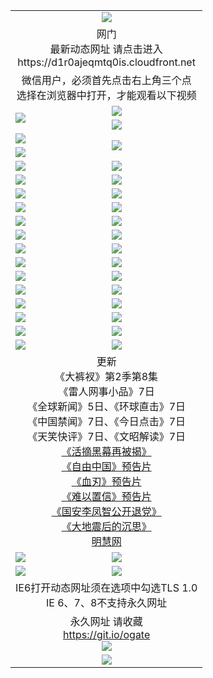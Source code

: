 ﻿<table>
  <tr></tr>
  <tr><td colspan=2 align=center><img src="https://cloud.githubusercontent.com/assets/11880933/13434984/f430fae2-e012-11e5-814f-c2df1e82b247.jpg" /></td></tr>
  <tr><td colspan=2 align=center>网门<br>最新动态网址 请点击进入
<br>https://d1r0ajeqmtq0is.cloudfront.net
    </td>
  </tr>
  <tr>
    <td colspan=2 align=center>微信用户，必须首先点击右上角三个点<br>选择在浏览器中打开，才能观看以下视频</td>
  </tr>
  <tr>
    <td rowspan=2><a href="https://d1r0ajeqmtq0is.cloudfront.net/ogUP.aspx?name=11DKC.mp4&count=T:2,2:8,1:16&from=github" target="_blank"><img src="https://d1r0ajeqmtq0is.cloudfront.net/Up/11DKC1.jpg" /></a></td> 
    <td><div><a href="https://d1r0ajeqmtq0is.cloudfront.net/ogUP.aspx?name=LRWS.mp4&count=7B:9,6B:44,5A:10,5B:35,4A:14,4B:19,3A:10,3B:26,2A:16,2B:21,1A:23,1B:29&current=7B:9" target="_blank"><img src="https://d1r0ajeqmtq0is.cloudfront.net/Up/LRWS.jpg" /></a></td>
   </tr>
  <tr>
    <td><a href="https://d1r0ajeqmtq0is.cloudfront.net/ogNiceVedio.aspx" target="_blank"><img src="https://d1r0ajeqmtq0is.cloudfront.net/Up/TGKDY.jpg" /></a></td>
  </tr>
  <tr>
    <td><a href="https://d1r0ajeqmtq0is.cloudfront.net/ogUP.aspx?name=JQR.mp4&count=2" target="_blank"><img src="https://d1r0ajeqmtq0is.cloudfront.net/Up/JQR.jpg" /></a></td>   
    <td rowspan=2><a href="https://d1r0ajeqmtq0is.cloudfront.net/ogUP.aspx?name=JP.mp4&count=9" target="_blank"><img src="https://d1r0ajeqmtq0is.cloudfront.net/Up/JP.jpg" /></td>
  </tr>
  <tr>
    <td><a href="https://d1r0ajeqmtq0is.cloudfront.net/ogUP.aspx?name=WH.mp4" target="_blank"><img src="https://d1r0ajeqmtq0is.cloudfront.net/Up/WH.jpg" /></a></td>
  </tr>
  <tr>
    <td><a href="https://d1r0ajeqmtq0is.cloudfront.net/ogUP.aspx?name=SSZJ.mp4&count=SP:6,480P:9" target="_blank"><img src="https://d1r0ajeqmtq0is.cloudfront.net/Up/SSZJ.jpg" /></a></td>
    <td><a href="https://d1r0ajeqmtq0is.cloudfront.net/ogUP.aspx?name=ZY.mp4&count=2015:16" target="_blank"><img src="https://d1r0ajeqmtq0is.cloudfront.net/Up/ZY.jpg" /></a</td>
  </tr>
  <tr>
    <td><a href="https://d1r0ajeqmtq0is.cloudfront.net/ogUP.aspx?name=XTFY.mp4&count=B:2,A:24" target="_blank"><img src="https://d1r0ajeqmtq0is.cloudfront.net/Up/XTFY.jpg" /></a></td>
    <td><a href="https://d1r0ajeqmtq0is.cloudfront.net/ogUP.aspx?name=1XQK.mp4&count=13" target="_blank"><img src="https://d1r0ajeqmtq0is.cloudfront.net/Up/1XQK.jpg" /></a</td>
  </tr>
  <tr>
    <td><a href="https://d1r0ajeqmtq0is.cloudfront.net/ogUP.aspx?name=1LYF.mp4&count=2" target="_blank"><img src="https://d1r0ajeqmtq0is.cloudfront.net/Up/1LYF0.jpg" /></a></td>
    <td><a href="https://d1r0ajeqmtq0is.cloudfront.net/ogUP.aspx?name=1ZGC.mp4&count=6" target="_blank"><img src="https://d1r0ajeqmtq0is.cloudfront.net/Up/1ZGC0.jpg" /></a></td>
  </tr>
  <tr>
    <td><a href="https://d1r0ajeqmtq0is.cloudfront.net/ogUP.aspx?name=1ZKM.mp4&count=3&current=3" target="_blank"><img src="https://d1r0ajeqmtq0is.cloudfront.net/Up/1ZKM0.jpg" /></a></td>  
    <td><a href="https://d1r0ajeqmtq0is.cloudfront.net/ogUP.aspx?name=1WWY.mp4&count=6&current=6" target="_blank"><img src="https://d1r0ajeqmtq0is.cloudfront.net/Up/1WWY0.jpg" /></a></td>
  </tr>
  <tr>
    <td><a href="https://d1r0ajeqmtq0is.cloudfront.net/ogUP.aspx?name=10JGY.mp4&count=3" target="_blank"><img src="https://d1r0ajeqmtq0is.cloudfront.net/Up/10JGY0.jpg" /></a></td>
    <td><a href="https://d1r0ajeqmtq0is.cloudfront.net/ogUP.aspx?name=10CYS.mp4&count=2" target="_blank"><img src="https://d1r0ajeqmtq0is.cloudfront.net/Up/10CYS0.jpg" /></a></td>
  </tr>
  <tr>
    <td><a href="https://d1r0ajeqmtq0is.cloudfront.net/ogUP.aspx?name=4SQQ.mp4&count=201603:5,201602:20,201601:21&current=201603:5" target="_blank"><img src="https://d1r0ajeqmtq0is.cloudfront.net/Up/4SQQ0.jpg"/></a></td>
    <td><a href="https://d1r0ajeqmtq0is.cloudfront.net/ogUP.aspx?name=4SHQ.mp4&count=201603:7,201602:27,201601:28&current=201603:7" target="_blank"><img src="https://d1r0ajeqmtq0is.cloudfront.net/Up/4SHQ0.jpg"/></a></td>
  </tr>
  <tr>
    <td><a href="https://d1r0ajeqmtq0is.cloudfront.net/ogUP.aspx?name=4SZG.mp4&count=201603:6,201602:21,201601:23&current=201603:6" target="_blank"><img src="https://d1r0ajeqmtq0is.cloudfront.net/Up/4SZG0.jpg"/></a></td>
    <td><a href="https://d1r0ajeqmtq0is.cloudfront.net/ogUP.aspx?name=4SDJ.mp4&count=201603A:6,201603B:4,201602A:24,201602B:7,201601A:48,201601B:6&current=201603A:6" target="_blank"><img src="https://d1r0ajeqmtq0is.cloudfront.net/Up/4SDJ0.jpg"/></a></td>
  </tr>
  <tr>
    <td><a href="https://d1r0ajeqmtq0is.cloudfront.net/ogUP.aspx?name=4CTX.mp4&count=201603:2,201602:3,201601:4&current=201603:2" target="_blank"><img src="https://d1r0ajeqmtq0is.cloudfront.net/Up/4CTX0.jpg"/></a></td>
    <td><a href="https://d1r0ajeqmtq0is.cloudfront.net/ogUP.aspx?name=4CWZ.mp4&count=201603:1,201602:4,201601:4&current=201603:1" target="_blank"><img src="https://d1r0ajeqmtq0is.cloudfront.net/Up/4CWZ0.jpg"/></a></td>
  </tr>
  <tr>
    <td><a href="https://d1r0ajeqmtq0is.cloudfront.net/onUP.aspx?name=https://d2t6x1lwzcff38.cloudfront.net/" target="_blank"><img src="https://d1r0ajeqmtq0is.cloudfront.net/Up/0DTW.jpg"/></a></td>
    <td><a href="https://d1r0ajeqmtq0is.cloudfront.net/onUP.aspx?name=https://d240ns8up8earz.cloudfront.net/acenter/" target="_blank"><img src="https://d1r0ajeqmtq0is.cloudfront.net/Up/0TDW.jpg" /></a></td>
  </tr>
  <tr>
    <td><a href="https://d1r0ajeqmtq0is.cloudfront.net/onUP.aspx?name=https://d4508d6vomz2p.cloudfront.net/gb/nsc413.htm" target="_blank"><img src="https://d1r0ajeqmtq0is.cloudfront.net/Up/0DJY.jpg" /></a></td>
    <td><a href="https://d1r0ajeqmtq0is.cloudfront.net/onUP.aspx?name=https://d3bxwq7vzudb5l.cloudfront.net/xtr/gb/prog204.html" target="_blank"><img src="https://d1r0ajeqmtq0is.cloudfront.net/Up/0XTR.jpg" /></a></td>
  </tr>
  <tr>
    <td><a href="https://d1r0ajeqmtq0is.cloudfront.net/onUP.aspx?name=https://d3aj00iefsmfgc.cloudfront.net/" target="_blank"><img src="https://d1r0ajeqmtq0is.cloudfront.net/Up/0MHW.jpg" /></a></td>
    <td><a href="https://d1r0ajeqmtq0is.cloudfront.net/onUP.aspx?name=https://d1lcj91uv80klr.cloudfront.net/" target="_blank"><img src="https://d1r0ajeqmtq0is.cloudfront.net/Up/0ZJW.jpg" /></a></td>
  </tr>
  <tr>
    <td><a href="https://d1r0ajeqmtq0is.cloudfront.net/ogUP.aspx?name=0FG.zip" target="_blank"><img src="https://d1r0ajeqmtq0is.cloudfront.net/Up/0FG.jpg" /></a></td>
    <td><a href="https://d1r0ajeqmtq0is.cloudfront.net/ogUP.aspx?name=0FGA.apk" target="_blank"><img src="https://d1r0ajeqmtq0is.cloudfront.net/Up/0FGA.jpg" /></a></td>
  </tr>
  <tr>
    <td><a href="https://d1r0ajeqmtq0is.cloudfront.net/ogUP.aspx?name=0U.zip" target="_blank"><img src="https://d1r0ajeqmtq0is.cloudfront.net/Up/0U.jpg" /></a></td>
    <td><a href="https://d1r0ajeqmtq0is.cloudfront.net/ogUP.aspx?name=0UA.apk" target="_blank"><img src="https://d1r0ajeqmtq0is.cloudfront.net/Up/0UA.jpg" /></a></td>
  </tr>
  <tr>
    <td><a href="https://d1r0ajeqmtq0is.cloudfront.net/ogUP.aspx?name=0iPPOTV.zip" target="_blank"><img src="https://d1r0ajeqmtq0is.cloudfront.net/Up/0iPPOTV.jpg" /></a></td>
    <td><a href="https://d1r0ajeqmtq0is.cloudfront.net/ogUP.aspx?name=0iNTD.apk" target="_blank"><img src="https://d1r0ajeqmtq0is.cloudfront.net/Up/0iNTD.jpg" /></a></td>
  </tr>
  <tr>
    <td colspan=2 align=center>更新<br>
      《大裤衩》第2季第8集<br>
      《雷人网事小品》7日<br>
      《全球新闻》5日、《环球直击》7日<br>
      《中国禁闻》7日、《今日点击》7日<br>
      《天笑快评》7日、《文昭解读》7日<br>
      <a href="https://d1r0ajeqmtq0is.cloudfront.net/ogUP.aspx?name=SSZJ480P9.mp4" target="_blank">《活摘黑幕再被揭》</a><br>
      <a href="https://d1r0ajeqmtq0is.cloudfront.net/ogUP.aspx?name=11ZYZG0.mp4" target="_blank">《自由中国》预告片</a><br>
      <a href="https://d1r0ajeqmtq0is.cloudfront.net/ogUP.aspx?name=11XR.mp4" target="_blank">《血刃》预告片</a><br>
      <a href="https://d1r0ajeqmtq0is.cloudfront.net/ogUP.aspx?name=11NYZX.mp4&count=2" target="_blank">《难以置信》预告片</a><br>
      <a href="https://d1r0ajeqmtq0is.cloudfront.net/ogUP.aspx?name=4LFZ.mp4" target="_blank">《国安李凤智公开退党》</a><br>
      <a href="https://d1r0ajeqmtq0is.cloudfront.net/ogUP.aspx?name=4DDZHDCS.mp4" target="_blank">《大地震后的沉思》</a><br>
      <a href="https://d1r0ajeqmtq0is.cloudfront.net/onUP.aspx?name=https://www.minghui.org/" target="_blank">明慧网</a></td>
    </td>
  </tr>
  <tr>
    <td><a href="https://d1r0ajeqmtq0is.cloudfront.net/ogNice.aspx" target="_blank"><img src="https://d1r0ajeqmtq0is.cloudfront.net/Up/0WCYY.jpg" /></a></td>
    <td><a href="https://d1r0ajeqmtq0is.cloudfront.net/onCO.aspx?ob=600%E4%BA%8B%E7%89%A9&op=%E5%A2%9E%E5%88%A0%E6%94%B9&args=WH1~%23%E7%B1%BB%E5%9E%8B6%E6%96%B0%E9%97%BB%7c%23%E7%B1%BB%E5%9E%8B6%E8%AF%84%E8%AE%BA&mode=" target="_blank"><img src="https://d1r0ajeqmtq0is.cloudfront.net/Up/0WZTT.jpg" /></a></td> 
  </tr>
  <tr>
    <td><a href="https://d1r0ajeqmtq0is.cloudfront.net/ogDY.aspx" target="_blank"><img src="https://d1r0ajeqmtq0is.cloudfront.net/Up/0FK.jpg" /></a></td>
    <td><a href="https://d1r0ajeqmtq0is.cloudfront.net/ogST.aspx" target="_blank"><img src="https://d1r0ajeqmtq0is.cloudfront.net/Up/0ST.jpg" /></a></td> 
  </tr>
  <tr>
    <td colspan=2 align=center>IE6打开动态网址须在选项中勾选TLS 1.0<br/>IE 6、7、8不支持永久网址<br/>
      <!--微信可扫描以下临时二维码<br/>https://bit.ly/1mBQHW8<br/><a href="https://d1r0ajeqmtq0is.cloudfront.net/Up/0WMGDL3.png" target="_blank"><img src="https://d1r0ajeqmtq0is.cloudfront.net/Up/0WMGD3.png"/></a><br-->
  </tr>
  <tr>
    <td colspan=2 align=center>永久网址 请收藏<br/><a href="https://git.io/ogate" target="_blank">https://git.io/ogate</a><br/><a href="https://d1r0ajeqmtq0is.cloudfront.net/Up/0WMGDL2.png" target="_blank"><img src="https://d1r0ajeqmtq0is.cloudfront.net/Up/0WMGD2.png"/></a></td>
  </tr>
  <tr>
    <td colspan=2 align=center><a href="https://d1r0ajeqmtq0is.cloudfront.net/ogUP.aspx?name=0oGate.apk" target="_blank"><img src="https://d1r0ajeqmtq0is.cloudfront.net/Up/0WMAZ.jpg" /></a></td>
  </tr>
  <!--tr>
    <td colspan=2 align=center>可能失效的动态网址
    </td>
  </tr-->
</table>
